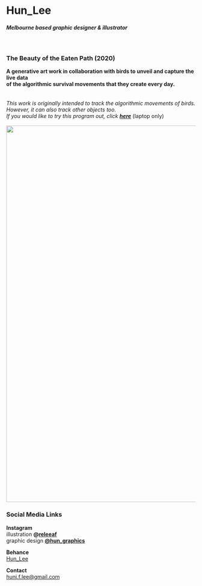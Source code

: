 # Hun_Lee
##### Melbourne based graphic designer & illustrator
<br/>

### The Beauty of the Eaten Path (2020)
**A generative art work in collaboration with birds to unveil and capture the live data<br/>
of the algorithmic survival movements that they create every day. <br/>**
<br/>
<br/>
*This work is originally intended to track the algorithmic movements of birds. However, it can also track other objects too.<br/>
If you would like to try this program out, click **[here](https://hunoong.github.io/Hun_Lee/The_Beauty_of_the_Eaten_Path/)*** (laptop only)
<br/>
<br/>
<img src="https://hunoong.github.io/Hun_Lee/The_Beauty_of_the_Eaten_Path_poster.png" width="1000"><br/>


### Social Media Links
**Instagram** <br/> 
illustration **@[releeaf](https://www.instagram.com/releeaf/)** <br/>
graphic design **[@hun_graphics](https://www.instagram.com/hun_graphics/)** <br/>

**Behance**<br/>
[Hun_Lee](https://www.behance.net/hun_lee)
<br/>

**Contact**<br/>
hunj.f.lee@gmail.com
